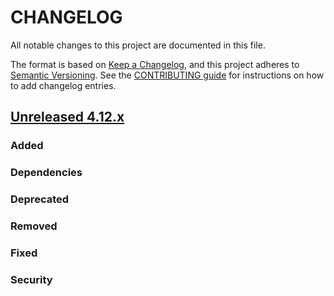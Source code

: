 # CHANGELOG
All notable changes to this project are documented in this file.

The format is based on [Keep a Changelog](https://keepachangelog.com/en/1.0.0/), and this project adheres to [Semantic Versioning](https://semver.org/spec/v2.0.0.html). See the [CONTRIBUTING guide](./CONTRIBUTING.md#Changelog) for instructions on how to add changelog entries.

## [Unreleased 4.12.x]
### Added

### Dependencies

### Deprecated

### Removed

### Fixed

### Security

[Unreleased 4.12.x]: https://github.com/wazuh/wazuh-indexer/compare/4.11.0...4.12.0
